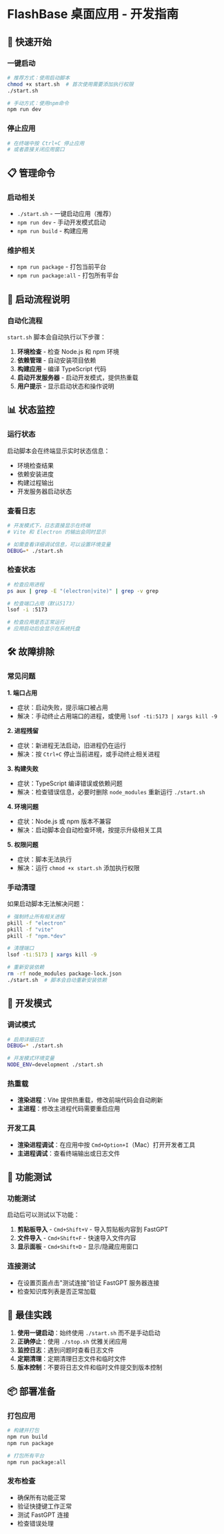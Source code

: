 # FlashBase 桌面应用 - 开发指南

## 🚀 快速开始

### 一键启动
```bash
# 推荐方式：使用启动脚本
chmod +x start.sh  # 首次使用需要添加执行权限
./start.sh

# 手动方式：使用npm命令
npm run dev
```

### 停止应用
```bash
# 在终端中按 Ctrl+C 停止应用
# 或者直接关闭应用窗口
```

## 📋 管理命令

### 启动相关
- `./start.sh` - 一键启动应用（推荐）
- `npm run dev` - 手动开发模式启动
- `npm run build` - 构建应用

### 维护相关
- `npm run package` - 打包当前平台
- `npm run package:all` - 打包所有平台

## 🔧 启动流程说明

### 自动化流程
`start.sh` 脚本会自动执行以下步骤：

1. **环境检查** - 检查 Node.js 和 npm 环境
2. **依赖管理** - 自动安装项目依赖
3. **构建应用** - 编译 TypeScript 代码
4. **启动开发服务器** - 启动开发模式，提供热重载
5. **用户提示** - 显示启动状态和操作说明

## 📊 状态监控

### 运行状态
启动脚本会在终端显示实时状态信息：
- 环境检查结果
- 依赖安装进度
- 构建过程输出
- 开发服务器启动状态

### 查看日志
```bash
# 开发模式下，日志直接显示在终端
# Vite 和 Electron 的输出会同时显示

# 如需查看详细调试信息，可以设置环境变量
DEBUG=* ./start.sh
```

### 检查状态
```bash
# 检查应用进程
ps aux | grep -E "(electron|vite)" | grep -v grep

# 检查端口占用（默认5173）
lsof -i :5173

# 检查应用是否正常运行
# 应用启动后会显示在系统托盘
```

## 🛠️ 故障排除

### 常见问题

**1. 端口占用**
- 症状：启动失败，提示端口被占用
- 解决：手动终止占用端口的进程，或使用 `lsof -ti:5173 | xargs kill -9`

**2. 进程残留**
- 症状：新进程无法启动，旧进程仍在运行
- 解决：按 `Ctrl+C` 停止当前进程，或手动终止相关进程

**3. 构建失败**
- 症状：TypeScript 编译错误或依赖问题
- 解决：检查错误信息，必要时删除 `node_modules` 重新运行 `./start.sh`

**4. 环境问题**
- 症状：Node.js 或 npm 版本不兼容
- 解决：启动脚本会自动检查环境，按提示升级相关工具

**5. 权限问题**
- 症状：脚本无法执行
- 解决：运行 `chmod +x start.sh` 添加执行权限

### 手动清理
如果启动脚本无法解决问题：

```bash
# 强制终止所有相关进程
pkill -f "electron"
pkill -f "vite"
pkill -f "npm.*dev"

# 清理端口
lsof -ti:5173 | xargs kill -9

# 重新安装依赖
rm -rf node_modules package-lock.json
./start.sh  # 脚本会自动重新安装依赖
```

## 🔧 开发模式

### 调试模式
```bash
# 启用详细日志
DEBUG=* ./start.sh

# 开发模式环境变量
NODE_ENV=development ./start.sh
```

### 热重载
- **渲染进程**：Vite 提供热重载，修改前端代码会自动刷新
- **主进程**：修改主进程代码需要重启应用

### 开发工具
- **渲染进程调试**：在应用中按 `Cmd+Option+I`（Mac）打开开发者工具
- **主进程调试**：查看终端输出或日志文件

## 📝 功能测试

### 功能测试
启动后可以测试以下功能：

1. **剪贴板导入** - `Cmd+Shift+V` - 导入剪贴板内容到 FastGPT
2. **文件导入** - `Cmd+Shift+F` - 快速导入文件内容
3. **显示面板** - `Cmd+Shift+D` - 显示/隐藏应用窗口

### 连接测试
- 在设置页面点击"测试连接"验证 FastGPT 服务器连接
- 检查知识库列表是否正常加载

## 🎯 最佳实践

1. **使用一键启动**：始终使用 `./start.sh` 而不是手动启动
2. **正确停止**：使用 `./stop.sh` 优雅关闭应用
3. **监控日志**：遇到问题时查看日志文件
4. **定期清理**：定期清理日志文件和临时文件
5. **版本控制**：不要将日志文件和临时文件提交到版本控制

## 📦 部署准备

### 打包应用
```bash
# 构建并打包
npm run build
npm run package

# 打包所有平台
npm run package:all
```

### 发布检查
- 确保所有功能正常
- 验证快捷键工作正常
- 测试 FastGPT 连接
- 检查错误处理